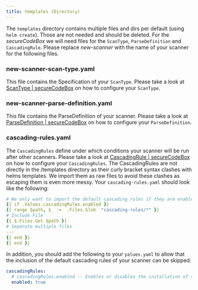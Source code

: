 ```yaml
---
title: templates (Directory)
---
```


The `templates` directory contains multiple files and dirs per default (using `helm create`).
Those are not needed and should be deleted.
For the *secureCodeBox* we will need files for the `ScanType`, `ParseDefinition` and `CascadingRule`.
Please replace *new-scanner* with the name of your scanner for the following files.

### new-scanner-scan-type.yaml

This file contains the Specification of your `ScanType`.
Please take a look at [ScanType | secureCodeBox](/docs/api/crds/scan-type) on how to configure your `ScanType`.

### new-scanner-parse-definition.yaml

This file contains the ParseDefinition of your scanner.
Please take a look at [ParseDefinition | secureCodeBox](/docs/api/crds/parse-definition) on how to configure your `ParseDefinition`.

### cascading-rules.yaml

The `CascadingRules` define under which conditions your scanner will be run after other scanners.
Please take a look at [CascadingRule | secureCodeBox](/docs/api/crds/cascading-rule) on how to configure your `CascadingRules`.
The CascadingRules are not directly in the /templates directory as their curly bracket syntax clashes with helms templates.
We import them as raw files to avoid these clashes as escaping them is even more messy.
Your `cascading-rules.yaml` should look like the following:

```yaml
# We only want to import the default cascading rules if they are enabled
{{ if .Values.cascadingRules.enabled }}
{{ range $path, $_ :=  .Files.Glob  "cascading-rules/*" }}
# Include File
{{ $.Files.Get $path }}
# Separate multiple files
---
{{ end }}
{{ end }}
```

In addition, you should add the following to your `yalues.yaml` to allow that the inclusion of the default cascading rules of your scanner can be skipped:

```yaml
cascadingRules:
  # cascadingRules.enabled -- Enables or disables the installation of the default cascading rules for this scanner
  enabled: true
```

